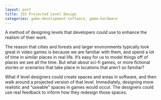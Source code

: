 ```yaml
---
layout: post
title: 155 Projected Level Design
categories: game-development-software, game-hardware
---
```

A method of designing levels that developers could use to enhance the realism of their work.

The reason that cities and forests and larger environments typically look great in video games is because we are familiar with them, and spend a lot of time in similar places in real life.  It’s easy for us to model things off of places we see all the time.  But what about sci-fi games, or more fictional stories or scenarios that take place in locations that aren’t so familiar?

What if level designers could create spaces and areas in software, and then walk around a projected version of that level.  Immediately, designing more realistic and “useable” spaces in games would occur.  The designers could use real feedback to inform how they redesign those spaces.


